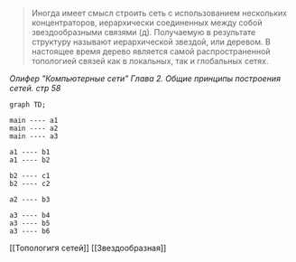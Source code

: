 > Иногда имеет смысл строить сеть с использованием нескольких концентраторов, иерархически соединенных между собой звездообразными связями (д). Получаемую в результате структуру называют иерархической звездой, или деревом. В настоящее время дерево является самой распространенной топологией связей как в локальных, так и глобальных сетях.

*Олифер "Компьютерные сети" Глава 2. Общие принципы построения сетей. стр 58*

```mermaid
graph TD;

main ---- a1
main ---- a2
main ---- a3

a1 ---- b1
a1 ---- b2

b2 ---- c1
b2 ---- c2

a2 ---- b3

a3 ---- b4
a3 ---- b5
a3 ---- b6

```

[[Топологигя сетей]]
[[Звездообразная]]

